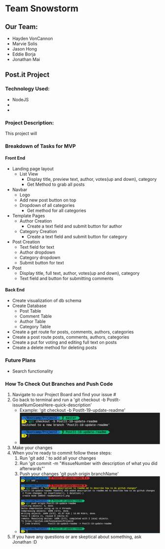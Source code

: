 # Team Snowstorm
## Our Team:
* Hayden VonCannon
* Marvie Solis
* Jason Hong
* Eddie Borja
* Jonathan Mai

## Post.it Project

### Technology Used:
* NodeJS
* 
* 

### Project Description:
This project will 

### Breakdown of Tasks for MVP
#### Front End
* Landing page layout
    * List View
        * Display title, preview text, author, votes(up and down), category
        * Get Method to grab all posts
* Navbar
    * Logo
    * Add new post button on top
    * Dropdown of all categories
        * Get method for all categories
* Template Pages
    * Author Creation
        * Create a text field and submit button for author
    * Category Creation
        * Create a text field and submit button for category
* Post Creation
    * Text field for text
    * Author dropdown
    * Category dropdown
    * Submit button for text
* Post
    * Display title, full text, author, votes(up and down), category
    * Text field and button for submitting comments
#### Back End
* Create visualization of db schema
* Create Database
    * Post Table
    * Comment Table
    * Author Table
    * Category Table
* Create a get route for posts, comments, authors, categories
* Create a post route posts, comments, authors, categories
* Create a put for voting and editing full text on posts
* Create a delete method for deleting posts

### Future Plans
* Search functionality

### How To Check Out Branches and Push Code
1. Navigate to our Project Board and find your issue #
2. Go back to terminal and run a 'git checkout -b PostIt-issueNumGoesHere-quick-description'
    * Example: 'git checkout -b PostIt-19-update-readme'
    * ![checkoutBranch](./readmeAssets/1.png)
3. Make your changes
4. When you're ready to commit follow these steps:
    1. Run 'git add .' to add all your changes
    2. Run 'git commit -m "#issueNumber with description of what you did afterwards"'
    3. Push your changes 'git push origin branchName'
    * ![pushBranch](./readmeAssets/2.png)
5. If you have any questions or are skeptical about something, ask Jonathan :D
